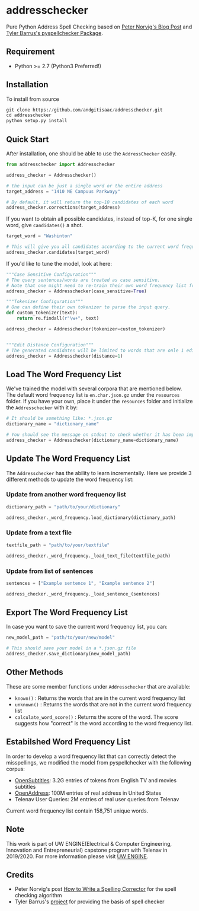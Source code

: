 # addresschecker
Pure Python Address Spell Checking based on [Peter Norvig's Blog Post](https://norvig.com/spell-correct.html) and [Tyler Barrus's pyspellchecker Package](https://github.com/barrust/pyspellchecker).

## Requirement
* Python >= 2.7 (Python3 Preferred!)


## Installation

To install from source
```python
git clone https://github.com/andgitisaac/addresschecker.git
cd addresschecker
python setup.py install
```

## Quick Start

After installation, one should be able to use the `AddressChecker` easily.

```python
from addresschecker import Addresschecker

address_checker = Addresschecker()

# the input can be just a single word or the entire address
target_address = "1410 NE Campuus Parkwayy"

# By default, it will return the top-10 candidates of each word
address_checker.corrections(target_address)
```

If you want to obtain all possible candidates, instead of top-K, for one single word, give `candidates()` a shot.

```python
target_word = "Washinton"

# This will give you all candidates according to the current word frequency list.
address_checker.candidates(target_word)
```

If you'd like to tune the model, look at here:

```python
"""Case Sensitive Configuration"""
# The query sentences/words are treated as case sensitive.
# Note that one might need to re-train their own word frequency list from scratch when doing this.
address_checker = Addresschecker(case_sensitive=True)

"""Tokenizer Configuration"""
# One can define their own tokenizer to parse the input query.
def custom_tokenizer(text):
    return re.findall(r"\w+", text)

address_checker = Addresschecker(tokenizer=custom_tokenizer)


"""Edit Distance Configuration"""
# The generated candidates will be limited to words that are onle 1 edit distance away from the query word.
address_checker = Addresschecker(distance=1)
```


## Load The Word Frequency List

We've trained the model with several corpora that are mentioned below. The default word frequency list is `en.char.json.gz` under the `resources` folder. If you have your own, place it under the `resources` folder and initialize the `Addresschecker` with it by:

```python
# It should be something like: *.json.gz
dictionary_name = "dictionary_name"

# You should see the message on stdout to check whether it has been imported
address_checker = Addresschecker(dictionary_name=dictionary_name)
```

## Update The Word Frequency List

The `Addresschecker` has the ability to learn incrementally. Here we provide 3 different methods to update the word frequency list:

### Update from another word frequency list

```python
dictionary_path = "path/to/your/dictionary"

address_checker._word_frequency.load_dictionary(dictionary_path)
```

### Update from a text file

```python
textfile_path = "path/to/your/textfile"

address_checker._word_frequency._load_text_file(textfile_path)
```

### Update from list of sentences

```python
sentences = ["Example sentence 1", "Example sentence 2"]

address_checker._word_frequency._load_sentence_(sentences)
```

## Export The Word Frequency List

In case you want to save the current word frequency list, you can:

```python
new_model_path = "path/to/your/new/model"

# This should save your model in a *.json.gz file
address_checker.save_dictionary(new_model_path)
```

## Other Methods
These are some member functions under `Addresschecker` that are available:

* `known()` : Returns the words that are in the current word frequency list
* `unknown()` : Returns the words that are not in the current word frequency list
* `calculate_word_score()` : Returns the score of the word. The score suggests how "correct" is the word according to the word frequency list.

## Estabilshed Word Frequency List

In order to develop a word frequency list that can correctly detect the misspellings, we modified the model from pyspellchecker with the following corpus:

- [OpenSubtitles](http://opus.nlpl.eu/OpenSubtitles2018.php): 3.2G entries of tokens from English TV and movies subtitles
- [OpenAddress](https://github.com/openaddresses/openaddresses): 100M entries of real address in United States
- Telenav User Queries: 2M entries of real user queries from Telenav

Current word frequency list contain 158,751 unique words.

## Note
This work is part of UW ENGINE(Electrical & Computer Engineering, Innovation and Entrepreneurial) capstone program with Telenav in 2019/2020. For more information please visit [UW ENGINE](https://www.ece.uw.edu/entrepreneurship/entrepreneurial-capstone/).

## Credits
* Peter Norvig's post [How to Write a Spelling Corrector](https://norvig.com/spell-correct.html) for the spell checking algorithm
* Tyler Barrus's [project](https://github.com/barrust/pyspellchecker) for providing the basis of spell checker
